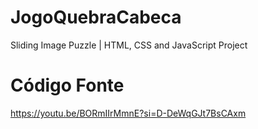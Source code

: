 # JogoQuebraCabeca
Sliding Image Puzzle | HTML, CSS and JavaScript Project

# Código Fonte
https://youtu.be/BORmIIrMmnE?si=D-DeWqGJt7BsCAxm
